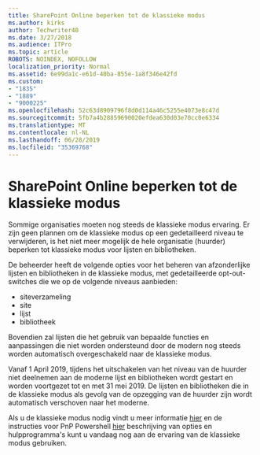 ```yaml
---
title: SharePoint Online beperken tot de klassieke modus
ms.author: kirks
author: Techwriter40
ms.date: 3/27/2018
ms.audience: ITPro
ms.topic: article
ROBOTS: NOINDEX, NOFOLLOW
localization_priority: Normal
ms.assetid: 6e99da1c-e61d-40ba-855e-1a8f346e42fd
ms.custom:
- "1835"
- "1889"
- "9000225"
ms.openlocfilehash: 52c63d8909796f8d0d114a46c5255e4073e8c47d
ms.sourcegitcommit: 5fb7a4b28859690020efdea630d03e70cc0e6334
ms.translationtype: MT
ms.contentlocale: nl-NL
ms.lasthandoff: 06/28/2019
ms.locfileid: "35369768"
---
```

# <a name="restrict-sharepoint-online-to-classic-mode"></a>SharePoint Online beperken tot de klassieke modus

Sommige organisaties moeten nog steeds de klassieke modus ervaring. Er zijn geen plannen om de klassieke modus op een gedetailleerd niveau te verwijderen, is het niet meer mogelijk de hele organisatie (huurder) beperken tot klassieke modus voor lijsten en bibliotheken.

De beheerder heeft de volgende opties voor het beheren van afzonderlijke lijsten en bibliotheken in de klassieke modus, met gedetailleerde opt-out-switches die we op de volgende niveaus aanbieden:

- siteverzameling
- site
- lijst
- bibliotheek

Bovendien zal lijsten die het gebruik van bepaalde functies en aanpassingen die niet worden ondersteund door de modern nog steeds worden automatisch overgeschakeld naar de klassieke modus.

Vanaf 1 April 2019, tijdens het uitschakelen van het niveau van de huurder niet deelnemen aan de moderne lijst en bibliotheken wordt gestart en worden voortgezet tot en met 31 mei 2019.  De lijsten en bibliotheken die in de klassieke modus als gevolg van de opzegging van de huurder zijn wordt automatisch verschoven naar het moderne.

Als u de klassieke modus nodig vindt u meer informatie [hier](https://techcommunity.microsoft.com/t5/Microsoft-SharePoint-Blog/Delivering-SharePoint-modern-experiences/ba-p/315023) en de instructies voor PnP Powershell [hier](https://docs.microsoft.com/sharepoint/dev/transform/modernize-userinterface-lists-and-libraries-optout) beschrijving van opties en hulpprogramma's kunt u vandaag nog aan de ervaring van de klassieke modus gebruiken.
